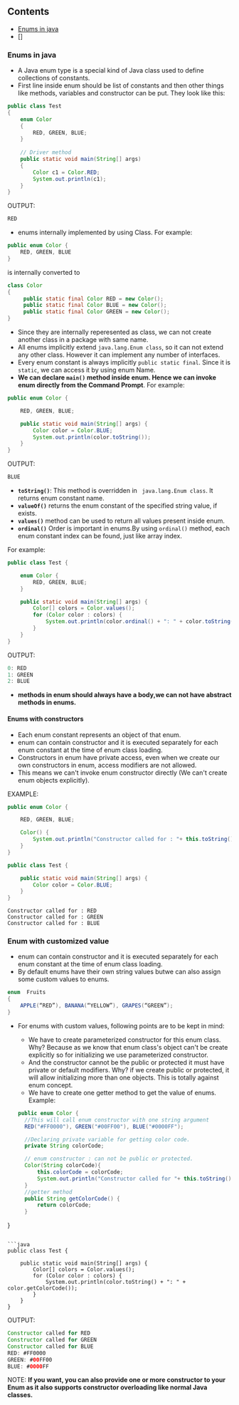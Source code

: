 ## Contents
* [Enums in java](#enums-in-java)
* []

### Enums in java

* A Java enum type is a special kind of Java class used to define collections of constants. 
* First line inside enum should be list of constants and then other things like methods, variables and constructor can be put. They look like this: 
```java
public class Test 
{ 
    enum Color 
    { 
        RED, GREEN, BLUE; 
    } 
  
    // Driver method 
    public static void main(String[] args) 
    { 
        Color c1 = Color.RED; 
        System.out.println(c1); 
    } 
}
```
OUTPUT:
```java
RED
```

* enums internally implemented by using Class. 
For example: 
```java
public enum Color {
    RED, GREEN, BLUE
}
```
is internally converted to 
```java
class Color
{
     public static final Color RED = new Color();
     public static final Color BLUE = new Color();
     public static final Color GREEN = new Color();
}
```

* Since they are internally reperesented as class, we can not create another class in a package with same name.
* All enums implicitly extend ```java.lang.Enum class```, so it can not extend any other class. However it can implement any number of interfaces.
* Every enum constant is always implicitly ```public static final```. Since it is ```static```, we can access it by using enum Name.
* **We can declare ```main()``` method inside enum. Hence we can invoke enum directly from the Command Prompt**.
For example:
```java
public enum Color {

    RED, GREEN, BLUE;

    public static void main(String[] args) {
        Color color = Color.BLUE;
        System.out.println(color.toString());
    }
}
```
OUTPUT: 
```java
BLUE
```
* **```toString()```**: This method is overridden in ``` java.lang.Enum class```. It returns enum constant name.
* **```valueOf()```** returns the enum constant of the specified string value, if exists.
* **```values()```** method can be used to return all values present inside enum.
* **```ordinal()```** Order is important in enums.By using ```ordinal()``` method, each enum constant index can be found, just like array index.

For example: 

```java
public class Test {

    enum Color {
        RED, GREEN, BLUE;
    }

    public static void main(String[] args) {
        Color[] colors = Color.values();
        for (Color color : colors) {
            System.out.println(color.ordinal() + ": " + color.toString());
        }
    }
}
```
OUTPUT:

```java
0: RED
1: GREEN
2: BLUE
```
* **methods in enum should always have a body,we can not have abstract methods in enums.**

#### Enums with constructors

* Each enum constant represents an object of that enum.
* enum can contain constructor and it is executed separately for each enum constant at the time of enum class loading.
* Constructors in enum have private access, even when we create our own constructors in enum, access modifiers are not allowed.
* This means we can't invoke enum constructor directly (We can't create enum objects explicitly).

EXAMPLE:

```java
public enum Color {

    RED, GREEN, BLUE;

    Color() {
        System.out.println("Constructor called for : "+ this.toString());
    }
}
```

```java
public class Test {

    public static void main(String[] args) {
        Color color = Color.BLUE;
    }
}
```

```OUTPUT
Constructor called for : RED
Constructor called for : GREEN
Constructor called for : BLUE
```

### Enum with customized value

* enum can contain constructor and it is executed separately for each enum constant at the time of enum class loading.
* By default enums have their own string values butwe can also assign some custom values to enums.
```java
enum  Fruits
{
    APPLE(“RED”), BANANA(“YELLOW”), GRAPES(“GREEN”);
}
```
* For enums with custom values, following points are to be kept in mind:
  * We have to create parameterized constructor for this enum class. Why? Because as we know that enum class's object can't be create explicitly so for initializing we use parameterized constructor. 
  * And the constructor cannot be the public or protected it must have private or default modifiers. Why? if we create public or protected, it will allow initializing more than one objects. This is totally against enum concept.
  * We have to create one getter method to get the value of enums.
  Example:
  
  ```java
  public enum Color {
    //This will call enum constructor with one string argument
    RED("#FF0000"), GREEN("#00FF00"), BLUE("#0000FF");

    //Declaring private variable for getting color code.
    private String colorCode;

    // enum constructor : can not be public or protected.
    Color(String colorCode){
        this.colorCode = colorCode;
        System.out.println("Constructor called for "+ this.toString());
    }
    //getter method
    public String getColorCode() {
        return colorCode;
    }
}
```

```java
public class Test {

    public static void main(String[] args) {
        Color[] colors = Color.values();
        for (Color color : colors) {
            System.out.println(color.toString() + ": " + color.getColorCode());
        }
    }
}

```

OUTPUT:

```java
Constructor called for RED
Constructor called for GREEN
Constructor called for BLUE
RED: #FF0000
GREEN: #00FF00
BLUE: #0000FF
```

NOTE: **If you want, you can also provide one or more constructor to your Enum as it also supports constructor overloading like normal Java classes.**
